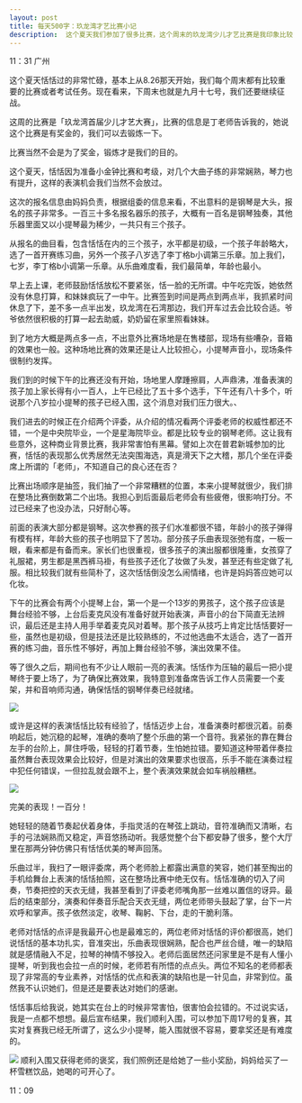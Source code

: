 ```yaml
---
layout: post
title: 每天500字：玖龙湾才艺比赛小记
description:  这个夏天我们参加了很多比赛，这个周末的玖龙湾少儿才艺比赛是我印象比较深刻的。
---
```


11：31 广州

这个夏天恬恬过的非常忙碌，基本上从8.26那天开始，我们每个周末都有比较重要的比赛或者考试任务。现在看来，下周末也就是九月十七号，我们还要继续征战。

这周的比赛是「玖龙湾首届少儿才艺大赛」，比赛的信息是丁老师告诉我的，她说这个比赛是有奖金的，我们可以去锻炼一下。

比赛当然不会是为了奖金，锻炼才是我们的目的。

这个夏天，恬恬因为准备小金钟比赛和考级，对几个大曲子练的非常娴熟，琴力也有提升，这样的表演机会我们当然不会放过。

这次的报名信息由妈妈负责，根据组委的信息来看，不出意料的是钢琴是大头，报名的孩子非常多。一百三十多名报名器乐的孩子，大概有一百名是钢琴独奏，其他乐器里面又以小提琴最为稀少，一共只有三个孩子。

从报名的曲目看，包含恬恬在内的三个孩子，水平都是初级，一个孩子年龄略大，选了一首开赛练习曲，另外一个孩子八岁选了李丁格b小调第三乐章。加上我们，七岁，李丁格b小调第一乐章。从乐曲难度看，我们最简单，年龄也最小。

早上去上课，老师鼓励恬恬放松不要紧张，恬一脸的无所谓。中午吃完饭，她依然没有休息打算，和妹妹疯玩了一中午。比赛签到时间是两点到两点半，我抓紧时间休息了下，差不多一点半出发，玖龙湾在石湾那边，我们开车过去会比较合适。爷爷依然很积极的打算一起去助威，奶奶留在家里照看妹妹。

到了地方大概是两点多一点，不出意外比赛场地是在售楼部，现场有些嘈杂，音箱的效果也一般。这种场地比赛的效果还是让人比较担心，小提琴声音小，现场条件很制约发挥。

我们到的时候下午的比赛还没有开始，场地里人摩踵擦肩，人声鼎沸，准备表演的孩子加上家长得有小一百人，上午已经比了五十多个选手，下午还有八十多个，听说那个八岁拉小提琴的孩子已经入围，这个消息对我们压力很大。、

我们进去的时候正在介绍两个评委，从介绍的情况看两个评委老师的权威性都还不错，一个是中央院毕业，一个是星海院毕业。都是比较专业的钢琴老师。这让我有些意外，这种商业背景比赛，我非常害怕有黑幕。譬如上次在普君新城参加的比赛，恬恬的表现那么优秀居然无法突围海选，真是滑天下之大稽，那几个坐在评委席上所谓的「老师」，不知道自己的良心还在否？

比赛出场顺序是抽签，我们抽了一个非常糟糕的位置，本来小提琴就很少，我们排在整场比赛倒数第二个出场。我担心到后面最后老师会有些疲倦，很影响打分。不过已经来了也没办法，只好耐心等。

前面的表演大部分都是钢琴。这次参赛的孩子们水准都很不错，年龄小的孩子弹得有模有样，年龄大些的孩子也明显下了苦功。部分孩子乐曲表现张弛有度，一板一眼，看来都是有备而来。家长们也很重视，很多孩子的演出服都很隆重，女孩穿了礼服裙，男生都是黑西裤马褂，有些孩子还化了妆做了头发，甚至还有些定做了礼服。相比较我们就有些简朴了，这次恬恬倒没怎么闹情绪，也许是妈妈答应她可以化妆。

下午的比赛会有两个小提琴上台，第一个是一个13岁的男孩子，这个孩子应该是舞台经验不够，上台后麦克风没有准备好就开始表演，声音小的台下简直无法辨识，最后还是主持人用手举着麦克风对着琴。那个孩子从技巧上肯定比恬恬要好一些，虽然也是初级，但是技法还是比较熟练的，不过他选曲不太适合，选了一首开赛的练习曲，音乐性不够好，再加上舞台经验不够，演出效果不佳。

等了很久之后，期间也有不少让人眼前一亮的表演。恬恬作为压轴的最后一把小提琴终于要上场了，为了确保比赛效果，我特意到准备席告诉工作人员需要一个麦架，并和音响师沟通，确保恬恬的钢琴伴奏已经就绪。

![][image-1]

或许是这样的表演恬恬比较有经验了，恬恬迈步上台，准备演奏时都很沉着。前奏响起后，她沉稳的起琴，准确的奏响了整个乐曲的第一个音符。我紧张的靠在舞台左手的台阶上，屏住呼吸，轻轻的打着节奏，生怕她拉错。要知道这种带着伴奏拉虽然舞台表现效果会比较好，但是对演出的效果要求也很高，乐手不能在演奏过程中犯任何错误，一但拉乱就会跟不上，整个表演效果就会如车祸般糟糕。

![][image-2]

完美的表现！一百分！

她轻轻的随着节奏起伏着身体，手指灵活的在琴弦上跳动，音符准确而又清晰，右手的弓法娴熟而又稳定，声音悠扬动听。我感觉整个台下都安静了很多，整个大厅里在那两分钟仿佛只有恬恬优美的琴声回荡。

乐曲过半，我扫了一眼评委席，两个老师脸上都露出满意的笑容，她们甚至掏出的手机给舞台上表演的恬恬拍照，这在整场比赛中绝无仅有。恬恬准确的切入了间奏，节奏把控的天衣无缝，我甚至看到了评委老师嘴角那一丝难以置信的讶异。最后的结束部分，演奏和伴奏音乐配合天衣无缝，两位老师带头鼓起了掌，台下一片欢呼和掌声。孩子依然淡定，收琴、鞠躬、下台，走的干脆利落。

老师对恬恬的点评是我最开心也是最难忘的，两位老师对恬恬的评价都很高，她们说恬恬的基本功扎实，音准突出，乐曲表现很娴熟，配合也严丝合缝，唯一的缺陷就是感情融入不足，拉琴的神情不够投入。老师后面居然还问家里是不是有人懂小提琴，听到我也会拉一点的时候，老师若有所悟的点点头。两位不知名的老师都表现了非常高的专业素养，对恬恬的优点和表演的缺陷也是一针见血，非常到位。虽然我不认识她们，但是还是要表达对她们的感谢。

恬恬事后给我说，她其实在台上的时候非常害怕，很害怕会拉错的。不过说实话，我是一点都不想想。最后宣布结果，我们顺利入围，可以参加下周17号的复赛，其实对复赛我已经无所谓了，这么少小提琴，能入围就很不容易，要拿奖还是有难度的。

![][image-3]
顺利入围又获得老师的褒奖，我们照例还是给她了一些小奖励，妈妈给买了一杯雪糕饮品，她喝的可开心了。



11：09


[image-1]:	http://ovk08s2sq.bkt.clouddn.com/20170911150511165840246.png
[image-2]:	http://ovk08s2sq.bkt.clouddn.com/20170911150511161110895.jpg
[image-3]:	http://ovk08s2sq.bkt.clouddn.com/20170911150511156222524.png